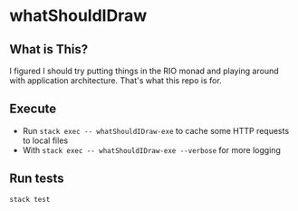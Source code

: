 # whatShouldIDraw

## What is This?

I figured I should try putting things in the RIO monad and playing around with application architecture. That's what this repo is for.

## Execute  

* Run `stack exec -- whatShouldIDraw-exe` to cache some HTTP requests to local files
* With `stack exec -- whatShouldIDraw-exe --verbose` for more logging

## Run tests

`stack test`
